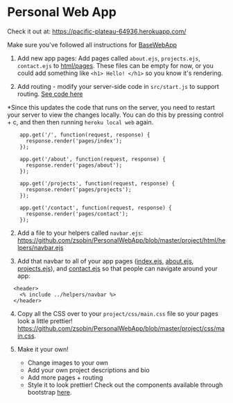 # Personal Web App

Check it out at: https://pacific-plateau-64936.herokuapp.com/

Make sure you've followed all instructions for [BaseWebApp](https://github.com/zsobin/BaseWebApp)

1) Add new app pages: Add pages called `about.ejs`, `projects.ejs`, `contact.ejs` to [html/pages](https://github.com/zsobin/PersonalWebApp/tree/master/src/html/pages). These files can be empty for now, or you could add something like `<h1> Hello! </h1>` so you know it's rendering.

2) Add routing - modify your server-side code in `src/start.js` to support routing. [See code here](https://github.com/zsobin/PersonalWebApp/blob/master/project/start.js#L13-L23)

*Since this updates the code that runs on the server, you need to restart your server to view the changes locally. You can do this by pressing control + c, and then then running `heroku local web` again. 

```
    app.get('/', function(request, response) {
      response.render('pages/index');
    });

    app.get('/about', function(request, response) {
      response.render('pages/about');
    });

    app.get('/projects', function(request, response) {
      response.render('pages/projects');
    });

    app.get('/contact', function(request, response) {
      response.render('pages/contact');
    });

```

2) Add a file to your helpers called `navbar.ejs`: https://github.com/zsobin/PersonalWebApp/blob/master/project/html/helpers/navbar.ejs

3) Add that navbar to all of your app pages ([index.ejs](https://github.com/zsobin/PersonalWebApp/blob/master/project/html/pages/index.ejs#L7-L9), [about.ejs](https://github.com/zsobin/PersonalWebApp/blob/master/project/html/pages/about.ejs#L7-L9), [projects.ejs](https://github.com/zsobin/PersonalWebApp/blob/master/project/html/pages/projects.ejs#L7-L9)), and [contact.ejs](https://github.com/zsobin/PersonalWebApp/blob/master/project/html/pages/contact.ejs#L7-L9) so that people can navigate around your app:

```
  <header>
    <% include ../helpers/navbar %>
  </header>
```
    
4) Copy all the CSS over to your `project/css/main.css` file so your pages look a little prettier! https://github.com/zsobin/PersonalWebApp/blob/master/project/css/main.css. 

5) Make it your own!
    - Change images to your own
    - Add your own project descriptions and bio
    - Add more pages + routing
    - Style it to look prettier! Check out the components available through bootstrap [here](http://getbootstrap.com/components/).
 

